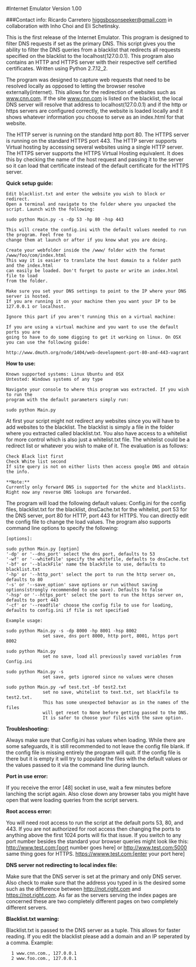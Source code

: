 #Internet Emulator Version 1.00

###Contact info: Ricardo Carretero higgsbosonseeker@gmail.com in collaboration with Inho Choi and Eli Schetinsky.

This is the first release of the Internet Emulator. This program is designed to filter DNS requests if set as the primary DNS. This script gives you the ability to filter the DNS queries from a blacklist that redirects all requests specified on the blacklist to the localhost(127.0.0.1). This program also contains an HTTP and HTTPS server with their respective self certified certificates. Written using Python 2.7.12_2.

The program was designed to capture web requests that need to be resolved locally as opposed to letting the browser resolve externally(internet). This allows for the redirection of websites such as www.cnn.com. If the site www.cnn.com is listed on the blacklist, the local DNS server will resolve that address to localhost(127.0.0.1) and if the http or https servers are configured correctly, the website is loaded locally and it shows whatever information you choose to serve as an index.html for that website. 

The HTTP server is running on the standard http port 80. The HTTPS server is running on the standard HTTPS port 443. The HTTP server supports Virtual hosting by accessing several websites using a single HTTP server. The HTTPS server supports the HTTPS Virtual Hosting equivalent. It does this by checking the name of the host request and passing it to the server so it can load that certificate instead of the default certificate for the HTTPS server.

**Quick setup guide:**

    Edit blacklist.txt and enter the website you wish to block or redirect.
    Open a terminal and navigate to the folder where you unpacked the script. Launch with the following:
    
    sudo python Main.py -s -dp 53 -hp 80 -hsp 443
    
    This will create the config.ini with the default values needed to run the program. Feel free to 
    change them at launch or after if you know what you are doing.
    
    Create your webfolder inside the /www/ folder with the format /www/foo/com/index.html
    This way it is easier to translate the host domain to a folder path and the index.html
    can easily be loaded. Don't forget to paste or write an index.html file to load
    from the folder.
    
    Make sure you set your DNS settings to point to the IP where your DNS server is hosted. 
    If you are running it on your machine then you want your IP to be 127.0.0.1 or localhost.
    
    Ignore this part if you aren't running this on a virtual machine:
    
    If you are using a virtual machine and you want to use the default ports you are 
    going to have to do some digging to get it working on linux. On OSX you can use the following guide:
    
    http://www.dmuth.org/node/1404/web-development-port-80-and-443-vagrant
    
**How to use:**

    Known supported systems: Linux Ubuntu and OSX 
    Untested: Windows systems of any type
    
    Navigate your console to where this program was extracted. If you wish to run the 
    program with the default parameters simply run:
    
    sudo python Main.py
    
 At first your script might not redirect any websites since you will have to add websites to the blacklist. The blacklist is simply a file in the folder where you extracted called blacklist.txt. You also have access to a whitelist for more control which is also just a whitelist.txt file. The whitelist could be a redirect list or whatever you wish to make of it. The evaluation is as follows:
 
    Check Black list first
    Check White list second
    If site query is not on either lists then access google DNS and obtain the info.
    
    **Note:** 
    Currently only forward DNS is supported for the white and blacklists. Right now any reverse DNS lookups are forwarded.
    
The program will load the following default values: Config.ini for the config files, blacklist.txt for the blacklist, dnsCache.txt for the whitelist, port 53 for the DNS server, port 80 for HTTP, port 443 for HTTPS. You can directly edit the config file to change the load values. The program also supports command line options to specify the following:
 
    [options]:
    
    sudo python Main.py [option]
    '-dp' or '--dns_port' select the dns port, defaults to 53
    '-wf' or '--whiteFile' specify the whitefile, defaults to dnsCache.txt
    '-bf' or '--blackFile' name the blackfile to use, defaults to blacklist.txt 
    '-hp' or '--http_port' select the port to run the http server on, defaults to 80
    '-s' or '--save_option' save options or run without saving options(strongly recommended to use save). Defaults to false
    '-hsp' or '--https_port' select the port to run the https server on, defaults to port 443
    '-cf' or '--readfile' choose the config file to use for loading, defaults to config.ini if file is not specified
    
    Example usage:
    
    sudo python Main.py -s -dp 8000 -hp 8001 -hsp 8002
                  set save, dns port 8000, http port, 8001, https port 8002
                  
    sudo python Main.py 
                  set no save, load all previously saved variables from Config.ini
                  
    sudo python Main.py -s
                  set save, gets ignored since no values were chosen
                  
    sudo python Main.py -wf test.txt -bf test2.txt
                  set no save, whitelist to text.txt, set blackfile to test2.txt. 
                  This has some unexpected behavior as in the names of the files 
                  will get reset to None before getting passed to the DNS.
                  It is safer to choose your files with the save option.


**Troubleshooting:**

Always make sure that Config.ini has values when loading. While there are some safeguards, it is still recommended to not leave the config file blank. If the config file is missing entirely the program will quit. If the config file is there but it is empty it will try to populate the files with the default values or the values passed to it via the command line during launch.

**Port in use error:**

If you receive the error [48] socket in use, wait a few minutes before lanching the script again. Also close down any browser tabs you might have open that were loading queries from the script servers.

**Root access error:**

You will need root access to run the script at the default ports 53, 80, and 443. If you are not authorized for root access then changing the ports to anything above the first 1024 ports will fix that issue. If you switch to any port number besides the standard your browser queries might look like this: http://www.test.com:[port number goes here] or http://www.test.com:5000 same thing goes for HTTPS. https://wwww.test.com:[enter your port here]

**DNS server not redirecting to local index file:**

Make sure that the DNS server is set at the primary and only DNS server. Also check to make sure that the address you typed in is the desired some such as the difference between http://not.right.com and https://not.right.com. As far as the servers serving the index pages are concerned these are two completely different pages on two completely different servers.

**Blacklist.txt warning:**

Blacklist.txt is passed to the DNS server as a tuple. This allows for faster reading. If you edit the blacklist please add a domain and an IP seperated by a comma. Example:

      1 www.cnn.com., 127.0.0.1
      2 www.foo.com., 127.0.0.1

